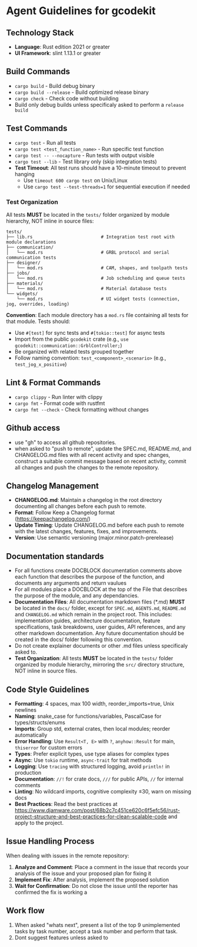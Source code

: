 # Agent Guidelines for gcodekit

## Technology Stack
- **Language**: Rust edition 2021 or greater
- **UI Framework**: slint 1.13.1 or greater

## Build Commands
- `cargo build` - Build debug binary
- `cargo build --release` - Build optimized release binary
- `cargo check` - Check code without building
- Build only debug builds unless specificaly asked to perform a `release build`


## Test Commands
- `cargo test` - Run all tests
- `cargo test <test_function_name>` - Run specific test function
- `cargo test -- --nocapture` - Run tests with output visible
- `cargo test --lib` - Test library only (skip integration tests)
- **Test Timeout**: All test runs should have a 10-minute timeout to prevent hanging
  - Use `timeout 600 cargo test` on Unix/Linux
  - Use `cargo test --test-threads=1` for sequential execution if needed

### Test Organization
All tests **MUST** be located in the `tests/` folder organized by module hierarchy, NOT inline in source files:

```
tests/
├── lib.rs                          # Integration test root with module declarations
├── communication/
│   └── mod.rs                      # GRBL protocol and serial communication tests
├── designer/
│   └── mod.rs                      # CAM, shapes, and toolpath tests
├── jobs/
│   └── mod.rs                      # Job scheduling and queue tests
├── materials/
│   └── mod.rs                      # Material database tests
└── widgets/
    └── mod.rs                      # UI widget tests (connection, jog, overrides, loading)
```

**Convention**: Each module directory has a `mod.rs` file containing all tests for that module. Tests should:
- Use `#[test]` for sync tests and `#[tokio::test]` for async tests
- Import from the public `gcodekit` crate (e.g., `use gcodekit::communication::GrblController;`)
- Be organized with related tests grouped together
- Follow naming convention: `test_<component>_<scenario>` (e.g., `test_jog_x_positive`)

## Lint & Format Commands
- `cargo clippy` - Run linter with clippy
- `cargo fmt` - Format code with rustfmt
- `cargo fmt --check` - Check formatting without changes

## Github access
- use "gh" to access all github repositories. 
- when asked to "push to remote", update the SPEC.md, README.md, and CHANGELOG.md files with all recent activity and spec changes, construct a suitable commit message based on recent activity, commit all changes and push the changes to the remote repository.

## Changelog Management
- **CHANGELOG.md**: Maintain a changelog in the root directory documenting all changes before each push to remote.
- **Format**: Follow Keep a Changelog format (https://keepachangelog.com/)
- **Update Timing**: Update CHANGELOG.md before each push to remote with the latest changes, features, fixes, and improvements.
- **Version**: Use semantic versioning (major.minor.patch-prerelease) 

## Documentation standards 
-  For all functions create DOCBLOCK documentation comments above each function that describes the purpose of the function, and documents any arguments and return vaulues
-  For all modules place a DOCBLOCK at the top of the File that describes the purpose of the module, and any dependancies.
-  **Documentation Files**: All documentation markdown files (*.md) **MUST** be located in the `docs/` folder, except for `SPEC.md`, `AGENTS.md`, `README.md` and `CHANGELOG.md` which remain in the project root. This includes: implementation guides, architecture documentation, feature specifications, task breakdowns, user guides, API references, and any other markdown documentation. Any future documentation should be created in the docs/ folder following this convention.
-  Do not create explainer documents or other .md files unless specificaly asked to.
-  **Test Organization**: All tests **MUST** be located in the `tests/` folder organized by module hierarchy, mirroring the `src/` directory structure, NOT inline in source files.


## Code Style Guidelines
- **Formatting**: 4 spaces, max 100 width, reorder_imports=true, Unix newlines
- **Naming**: snake_case for functions/variables, PascalCase for types/structs/enums
- **Imports**: Group std, external crates, then local modules; reorder automatically
- **Error Handling**: Use `Result<T, E>` with `?`, `anyhow::Result` for main, `thiserror` for custom errors
- **Types**: Prefer explicit types, use type aliases for complex types
- **Async**: Use `tokio` runtime, `async-trait` for trait methods
- **Logging**: Use `tracing` with structured logging, avoid `println!` in production
- **Documentation**: `//!` for crate docs, `///` for public APIs, `//` for internal comments
- **Linting**: No wildcard imports, cognitive complexity ≤30, warn on missing docs
- **Best Practices**: Read the best practices at https://www.djamware.com/post/68b2c7c451ce620c6f5efc56/rust-project-structure-and-best-practices-for-clean-scalable-code and apply to the project.

## Issue Handling Process
When dealing with issues in the remote repository:
1. **Analyze and Comment**: Place a comment in the issue that records your analysis of the issue and your proposed plan for fixing it
2. **Implement Fix**: After analysis, implement the proposed solution
3. **Wait for Confirmation**: Do not close the issue until the reporter has confirmed the fix is working a

## Work flow

1. When asked "whats next", present a list of the top 9 unimplemented tasks by task number, accept a task number and perform that task. 
2. Dont suggest features unless asked to 
